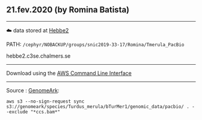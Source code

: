 ## 21.fev.2020 (by Romina Batista)
_________

:cloud: data stored at [Hebbe2](https://www.c3se.chalmers.se/about/Hebbe/) 

PATH: ```/cephyr/NOBACKUP/groups/snic2019-33-17/Romina/Tmerula_PacBio ```

hebbe2.c3se.chalmers.se
___________

Download using the [AWS Command Line Interface](https://docs.aws.amazon.com/cli/latest/userguide/cli-chap-install.html)
___________

Source : [GenomeArk](https://vgp.github.io/genomeark/Turdus_merula/):

``` aws s3 --no-sign-request sync s3://genomeark/species/Turdus_merula/bTurMer1/genomic_data/pacbio/ . --exclude "*ccs.bam*" ```
